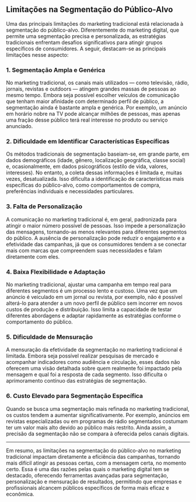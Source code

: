 
## Limitações na Segmentação do Público-Alvo

Uma das principais limitações do marketing tradicional está relacionada à segmentação do público-alvo. Diferentemente do marketing digital, que permite uma segmentação precisa e personalizada, as estratégias tradicionais enfrentam desafios significativos para atingir grupos específicos de consumidores. A seguir, destacam-se as principais limitações nesse aspecto:

### 1. Segmentação Ampla e Genérica

No marketing tradicional, os canais mais utilizados — como televisão, rádio, jornais, revistas e outdoors — atingem grandes massas de pessoas ao mesmo tempo. Embora seja possível escolher veículos de comunicação que tenham maior afinidade com determinado perfil de público, a segmentação ainda é bastante ampla e genérica. Por exemplo, um anúncio em horário nobre na TV pode alcançar milhões de pessoas, mas apenas uma fração desse público terá real interesse no produto ou serviço anunciado.

### 2. Dificuldade em Identificar Características Específicas

Os métodos tradicionais de segmentação baseiam-se, em grande parte, em dados demográficos (idade, gênero, localização geográfica, classe social) e, ocasionalmente, em dados psicográficos (estilo de vida, valores, interesses). No entanto, a coleta dessas informações é limitada e, muitas vezes, desatualizada. Isso dificulta a identificação de características mais específicas do público-alvo, como comportamentos de compra, preferências individuais e necessidades particulares.

### 3. Falta de Personalização

A comunicação no marketing tradicional é, em geral, padronizada para atingir o maior número possível de pessoas. Isso impede a personalização das mensagens, tornando-as menos relevantes para diferentes segmentos do público. A ausência de personalização pode reduzir o engajamento e a efetividade das campanhas, já que os consumidores tendem a se conectar mais com marcas que compreendem suas necessidades e falam diretamente com eles.

### 4. Baixa Flexibilidade e Adaptação

No marketing tradicional, ajustar uma campanha em tempo real para diferentes segmentos é um processo lento e custoso. Uma vez que um anúncio é veiculado em um jornal ou revista, por exemplo, não é possível alterá-lo para atender a um novo perfil de público sem incorrer em novos custos de produção e distribuição. Isso limita a capacidade de testar diferentes abordagens e adaptar rapidamente as estratégias conforme o comportamento do público.

### 5. Dificuldade de Mensuração

A mensuração da efetividade da segmentação no marketing tradicional é limitada. Embora seja possível realizar pesquisas de mercado e acompanhar indicadores como audiência e circulação, esses dados não oferecem uma visão detalhada sobre quem realmente foi impactado pela mensagem e qual foi a resposta de cada segmento. Isso dificulta o aprimoramento contínuo das estratégias de segmentação.

### 6. Custo Elevado para Segmentação Específica

Quando se busca uma segmentação mais refinada no marketing tradicional, os custos tendem a aumentar significativamente. Por exemplo, anúncios em revistas especializadas ou em programas de rádio segmentados costumam ter um valor mais alto devido ao público mais restrito. Ainda assim, a precisão da segmentação não se compara à oferecida pelos canais digitais.

---

Em resumo, as limitações na segmentação do público-alvo no marketing tradicional impactam diretamente a eficiência das campanhas, tornando mais difícil atingir as pessoas certas, com a mensagem certa, no momento certo. Essa é uma das razões pelas quais o marketing digital tem se destacado, oferecendo ferramentas avançadas para segmentação, personalização e mensuração de resultados, permitindo que empresas e profissionais alcancem públicos específicos de forma mais eficaz e econômica.
```
